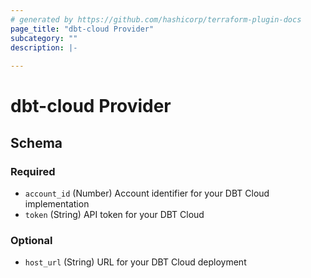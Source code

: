 ```yaml
---
# generated by https://github.com/hashicorp/terraform-plugin-docs
page_title: "dbt-cloud Provider"
subcategory: ""
description: |-
  
---
```


# dbt-cloud Provider





<!-- schema generated by tfplugindocs -->
## Schema

### Required

- `account_id` (Number) Account identifier for your DBT Cloud implementation
- `token` (String) API token for your DBT Cloud

### Optional

- `host_url` (String) URL for your DBT Cloud deployment
